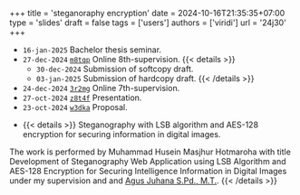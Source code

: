 +++
title = 'steganoraphy encryption'
date = 2024-10-16T21:35:35+07:00
type = 'slides'
draft = false
tags = ['users']
authors = ['viridi']
url = '24j30'
+++

+ `16-jan-2025` []() Bachelor thesis seminar.
+ `27-dec-2024` [`m8tqp`](https://osf.io/m8tqp) Online 8th-supervision.
{{< details >}}
  - `30-dec-2024` Submission of softcopy draft.
  - `03-jan-2025` Submission of hardcopy draft.
{{< /details >}}
+ `24-dec-2024` [`3r2mg`](https://osf.io/3r2mg) Online 7th-supervision.
+ `27-oct-2024` [`z8t4f`](https://osf.io/z8t4f) Presentation.
+ `23-oct-2024` [`w3dka`](https://osf.io/w3dka) Proposal.

- {{< details >}}
Steganography with LSB algorithm and AES-128 encryption for securing information in digital images.

The work is performed by Muhammad Husein Masjhur Hotmaroha with title Development of Steganography Web Application using LSB Algorithm and AES-128 Encryption for Securing Intelligence Information in Digital Images under my supervision and and [Agus Juhana S.Pd., M.T.](https://kd-cibiru.upi.edu/index.php/component/contact/contact/agus-juhana?catid=10).
{{< /details >}}

